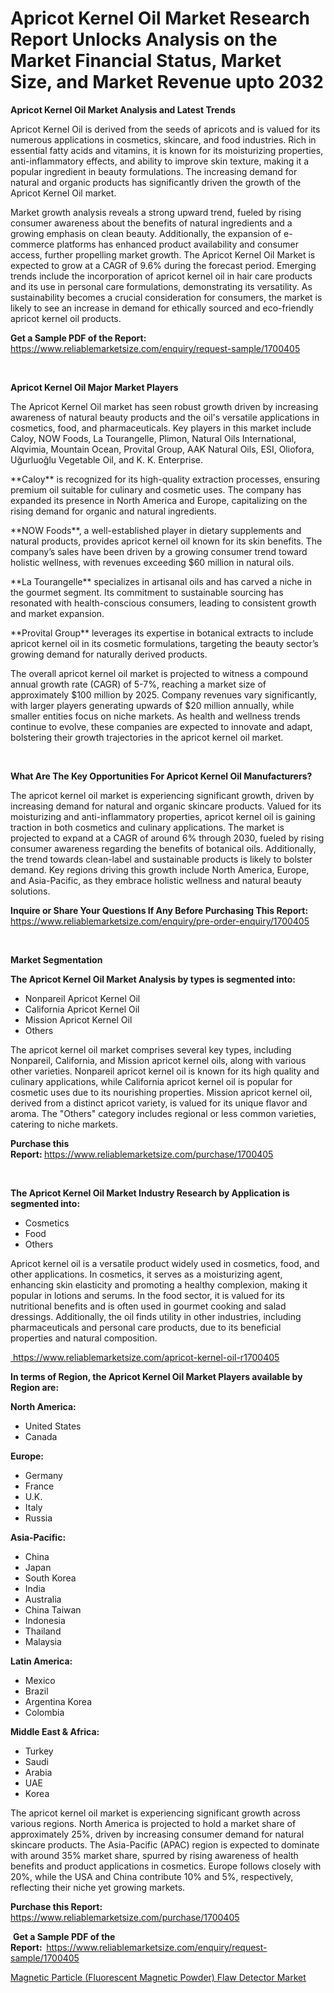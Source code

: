 <p><h1>Apricot Kernel Oil Market Research Report Unlocks Analysis on the Market Financial Status, Market Size, and Market Revenue upto 2032</h1></p><p><strong>Apricot Kernel Oil Market Analysis and Latest Trends</strong></p>
<p><p>Apricot Kernel Oil is derived from the seeds of apricots and is valued for its numerous applications in cosmetics, skincare, and food industries. Rich in essential fatty acids and vitamins, it is known for its moisturizing properties, anti-inflammatory effects, and ability to improve skin texture, making it a popular ingredient in beauty formulations. The increasing demand for natural and organic products has significantly driven the growth of the Apricot Kernel Oil market.</p><p>Market growth analysis reveals a strong upward trend, fueled by rising consumer awareness about the benefits of natural ingredients and a growing emphasis on clean beauty. Additionally, the expansion of e-commerce platforms has enhanced product availability and consumer access, further propelling market growth. The Apricot Kernel Oil Market is expected to grow at a CAGR of 9.6% during the forecast period. Emerging trends include the incorporation of apricot kernel oil in hair care products and its use in personal care formulations, demonstrating its versatility. As sustainability becomes a crucial consideration for consumers, the market is likely to see an increase in demand for ethically sourced and eco-friendly apricot kernel oil products.</p></p>
<p><strong>Get a Sample PDF of the Report:&nbsp;</strong> <a href="https://www.reliablemarketsize.com/enquiry/request-sample/1700405?utm_campaign=1898&utm_medium=2&utm_source=Github&utm_content=ia&utm_term=09012025&utm_id=apricot-kernel-oil">https://www.reliablemarketsize.com/enquiry/request-sample/1700405</a></p>
<p>&nbsp;</p>
<p><strong>Apricot Kernel Oil Major Market Players</strong></p>
<p><p>The Apricot Kernel Oil market has seen robust growth driven by increasing awareness of natural beauty products and the oil's versatile applications in cosmetics, food, and pharmaceuticals. Key players in this market include Caloy, NOW Foods, La Tourangelle, Plimon, Natural Oils International, Alqvimia, Mountain Ocean, Provital Group, AAK Natural Oils, ESI, Oliofora, Uğurluoğlu Vegetable Oil, and K. K. Enterprise.</p><p>**Caloy** is recognized for its high-quality extraction processes, ensuring premium oil suitable for culinary and cosmetic uses. The company has expanded its presence in North America and Europe, capitalizing on the rising demand for organic and natural ingredients. </p><p>**NOW Foods**, a well-established player in dietary supplements and natural products, provides apricot kernel oil known for its skin benefits. The company’s sales have been driven by a growing consumer trend toward holistic wellness, with revenues exceeding $60 million in natural oils.</p><p>**La Tourangelle** specializes in artisanal oils and has carved a niche in the gourmet segment. Its commitment to sustainable sourcing has resonated with health-conscious consumers, leading to consistent growth and market expansion.</p><p>**Provital Group** leverages its expertise in botanical extracts to include apricot kernel oil in its cosmetic formulations, targeting the beauty sector’s growing demand for naturally derived products.</p><p>The overall apricot kernel oil market is projected to witness a compound annual growth rate (CAGR) of 5-7%, reaching a market size of approximately $100 million by 2025. Company revenues vary significantly, with larger players generating upwards of $20 million annually, while smaller entities focus on niche markets. As health and wellness trends continue to evolve, these companies are expected to innovate and adapt, bolstering their growth trajectories in the apricot kernel oil market.</p></p>
<p>&nbsp;</p>
<p><strong>What Are The Key Opportunities For Apricot Kernel Oil Manufacturers?</strong></p>
<p><p>The apricot kernel oil market is experiencing significant growth, driven by increasing demand for natural and organic skincare products. Valued for its moisturizing and anti-inflammatory properties, apricot kernel oil is gaining traction in both cosmetics and culinary applications. The market is projected to expand at a CAGR of around 6% through 2030, fueled by rising consumer awareness regarding the benefits of botanical oils. Additionally, the trend towards clean-label and sustainable products is likely to bolster demand. Key regions driving this growth include North America, Europe, and Asia-Pacific, as they embrace holistic wellness and natural beauty solutions.</p></p>
<p><strong>Inquire or Share Your Questions If Any Before Purchasing This Report:</strong> <a href="https://www.reliablemarketsize.com/enquiry/pre-order-enquiry/1700405?utm_campaign=1898&utm_medium=2&utm_source=Github&utm_content=ia&utm_term=09012025&utm_id=apricot-kernel-oil">https://www.reliablemarketsize.com/enquiry/pre-order-enquiry/1700405</a></p>
<p>&nbsp;</p>
<p><strong>Market Segmentation</strong></p>
<p><strong>The Apricot Kernel Oil Market Analysis by types is segmented into:</strong></p>
<p><ul><li>Nonpareil Apricot Kernel Oil</li><li>California Apricot Kernel Oil</li><li>Mission Apricot Kernel Oil</li><li>Others</li></ul></p>
<p><p>The apricot kernel oil market comprises several key types, including Nonpareil, California, and Mission apricot kernel oils, along with various other varieties. Nonpareil apricot kernel oil is known for its high quality and culinary applications, while California apricot kernel oil is popular for cosmetic uses due to its nourishing properties. Mission apricot kernel oil, derived from a distinct apricot variety, is valued for its unique flavor and aroma. The "Others" category includes regional or less common varieties, catering to niche markets.</p></p>
<p><strong>Purchase this Report:&nbsp;</strong><a href="https://www.reliablemarketsize.com/purchase/1700405?utm_campaign=1898&utm_medium=2&utm_source=Github&utm_content=ia&utm_term=09012025&utm_id=apricot-kernel-oil">https://www.reliablemarketsize.com/purchase/1700405</a></p>
<p>&nbsp;</p>
<p><strong>The Apricot Kernel Oil Market Industry Research by Application is segmented into:</strong></p>
<p><ul><li>Cosmetics</li><li>Food</li><li>Others</li></ul></p>
<p><p>Apricot kernel oil is a versatile product widely used in cosmetics, food, and other applications. In cosmetics, it serves as a moisturizing agent, enhancing skin elasticity and promoting a healthy complexion, making it popular in lotions and serums. In the food sector, it is valued for its nutritional benefits and is often used in gourmet cooking and salad dressings. Additionally, the oil finds utility in other industries, including pharmaceuticals and personal care products, due to its beneficial properties and natural composition.</p></p>
<p><a href="https://www.reliablemarketsize.com/apricot-kernel-oil-r1700405?utm_campaign=1898&utm_medium=2&utm_source=Github&utm_content=ia&utm_term=09012025&utm_id=apricot-kernel-oil">&nbsp;https://www.reliablemarketsize.com/apricot-kernel-oil-r1700405</a></p>
<p><strong>In terms of Region, the Apricot Kernel Oil Market Players available by Region are:</strong></p>
<p>
    <p> <strong> North America: </strong>
        <ul>
            <li>United States</li>
            <li>Canada</li>
        </ul>
        </p> 
    <p> <strong> Europe: </strong>
        <ul>
            <li>Germany</li>
            <li>France</li>
            <li>U.K.</li>
            <li>Italy</li>
            <li>Russia</li>
        </ul>
        </p> 
    <p> <strong> Asia-Pacific: </strong>
        <ul>
            <li>China</li>
            <li>Japan</li>
            <li>South Korea</li>
            <li>India</li>
            <li>Australia</li>
            <li>China Taiwan</li>
            <li>Indonesia</li>
            <li>Thailand</li>
            <li>Malaysia</li>
        </ul>
        </p> 
    <p> <strong> Latin America: </strong>
        <ul>
            <li>Mexico</li>
            <li>Brazil</li>
            <li>Argentina Korea</li>
            <li>Colombia</li>
        </ul>
        </p> 
    <p> <strong> Middle East & Africa: </strong>
        <ul>
            <li>Turkey</li>
            <li>Saudi</li>
            <li>Arabia</li>
            <li>UAE</li>
            <li>Korea</li>
        </ul>
    </p>
    </p>
<p><p>The apricot kernel oil market is experiencing significant growth across various regions. North America is projected to hold a market share of approximately 25%, driven by increasing consumer demand for natural skincare products. The Asia-Pacific (APAC) region is expected to dominate with around 35% market share, spurred by rising awareness of health benefits and product applications in cosmetics. Europe follows closely with 20%, while the USA and China contribute 10% and 5%, respectively, reflecting their niche yet growing markets.</p></p>
<p><strong>Purchase this Report: </strong><a href="https://www.reliablemarketsize.com/purchase/1700405?utm_campaign=1898&utm_medium=2&utm_source=Github&utm_content=ia&utm_term=09012025&utm_id=apricot-kernel-oil">https://www.reliablemarketsize.com/purchase/1700405</a></p>
<p>&nbsp;<strong>Get a Sample PDF of the Report:&nbsp;&nbsp;</strong><a href="https://www.reliablemarketsize.com/enquiry/request-sample/1700405?utm_campaign=1898&utm_medium=2&utm_source=Github&utm_content=ia&utm_term=09012025&utm_id=apricot-kernel-oil">https://www.reliablemarketsize.com/enquiry/request-sample/1700405</a></p>
<p><strong></strong></p>
<p><p><a href="https://github.com/Chiragrp22/Market-Research-Report-List-6/blob/main/magnetic-particle-fluorescent-magnetic-powder-flaw-detector-market.md?utm_campaign=1898&utm_medium=2&utm_source=Github&utm_content=ia&utm_term=09012025&utm_id=apricot-kernel-oil">Magnetic Particle (Fluorescent Magnetic Powder) Flaw Detector Market</a></p></p>